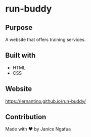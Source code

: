 # run-buddy

## Purpose
A website that offers training services.

## Built with
* HTML
* CSS

## Website
https://lernantino.github.io/run-buddy/

## Contribution
Made with ❤️ by Janice Ngafua
